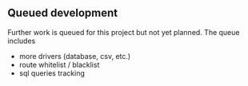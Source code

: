 ## Queued development
Further work is queued for this project but not yet planned. The queue includes

- more drivers (database, csv, etc.)
- route whitelist / blacklist
- sql queries tracking